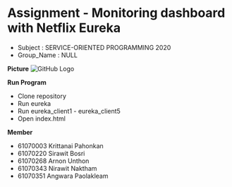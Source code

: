 # Assignment - Monitoring dashboard with Netflix Eureka

- Subject : SERVICE-ORIENTED PROGRAMMING 2020
- Group_Name : NULL

**Picture**
![GitHub Logo](/images/logo.png)

**Run Program**

- Clone repository
- Run eureka
- Run eureka_client1 - eureka_client5
- Open index.html

**Member**

- 61070003 Krittanai Pahonkan
- 61070220 Sirawit Bosri
- 61070268 Arnon Unthon
- 61070343 Nirawit Naktham
- 61070351 Angwara Paolakleam
